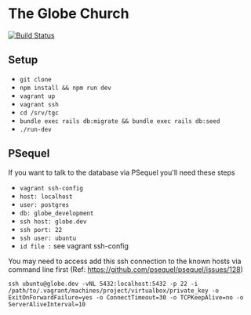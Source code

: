 # The Globe Church

[![Build Status](https://travis-ci.org/theglobechurch/tgc.svg?branch=master)](https://travis-ci.org/theglobechurch/tgc)

## Setup

- `git clone`
- `npm install && npm run dev`
- `vagrant up`
- `vagrant ssh`
- `cd /srv/tgc`
- `bundle exec rails db:migrate && bundle exec rails db:seed`
- `./run-dev`

## PSequel

If you want to talk to the database via PSequel you'll need these steps

- `vagrant ssh-config`
- `host: localhost`
- `user: postgres`
- `db: globe_development`
- `ssh host: globe.dev`
- `ssh port: 22`
- `ssh user: ubuntu`
- `id file :` see vagrant ssh-config

You may need to access add this ssh connection to the known hosts via command line first (Ref: https://github.com/psequel/psequel/issues/128)

`ssh ubuntu@globe.dev -vNL 5432:localhost:5432 -p 22 -i /path/to/.vagrant/machines/project/virtualbox/private_key -o ExitOnForwardFailure=yes -o ConnectTimeout=30 -o TCPKeepAlive=no -o ServerAliveInterval=10`
